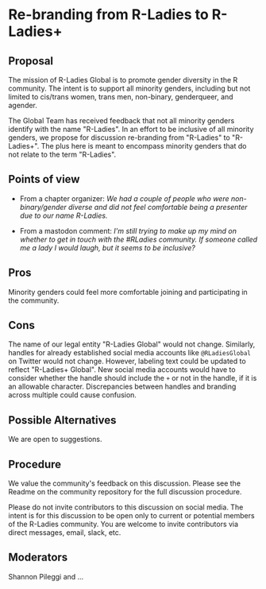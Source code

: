 # Re-branding from R-Ladies to R-Ladies+    

## Proposal

The mission of R-Ladies Global is to promote gender diversity in the R community. The
intent is to support all minority genders, including but not limited to cis/trans 
women, trans men, non-binary, genderqueer, and agender. 

The Global Team has received feedback that not all minority genders identify with
the name "R-Ladies". In an effort to be inclusive of all minority genders, we 
propose for discussion re-branding from "R-Ladies" to "R-Ladies+". The plus here 
is meant to encompass minority genders that do not relate to the term "R-Ladies".

## Points of view

* From a chapter organizer: _We had a couple of people who were non-binary/gender diverse and did not feel comfortable being a presenter due to our name R-Ladies._

* From a mastodon comment: _I'm still trying to make up my mind on whether to get in touch with the #RLadies community. If someone called me a lady I would laugh, but it seems to be inclusive?_

## Pros 

Minority genders could feel more comfortable joining and participating in the community.

## Cons

The name of our legal entity "R-Ladies Global" would not change. Similarly, handles for
already established social media accounts like `@RLadiesGlobal` on Twitter would not change.
However, labeling text could be updated to reflect "R-Ladies+ Global". New social
media accounts would have to consider whether the handle should include the `+` or not
in the handle, if it is an allowable character. Discrepancies between handles and branding
across multiple could cause confusion.

## Possible Alternatives

We are open to suggestions.

## Procedure

We value the community's feedback on this discussion. Please see the Readme on the 
community repository for the full discussion procedure.

Please do not invite contributors to this discussion on social media. The intent
is for this discussion to be open only to current or potential members of the 
R-Ladies community. You are welcome to invite contributors via direct messages, 
email, slack, etc.


## Moderators

Shannon Pileggi and ...



